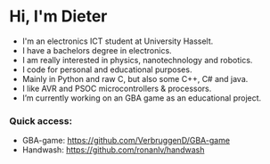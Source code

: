 # Hi, I'm Dieter

- I'm an electronics ICT student at University Hasselt.
- I have a bachelors degree in electronics.
- I am really interested in physics, nanotechnology and robotics.
- I code for personal and educational purposes.
- Mainly in Python and raw C, but also some C++, C# and java.
- I like AVR and PSOC microcontrollers & processors.
- I’m currently working on an GBA game as an educational project.

### Quick access:
- GBA-game: https://github.com/VerbruggenD/GBA-game
- Handwash: https://github.com/ronanlv/handwash
